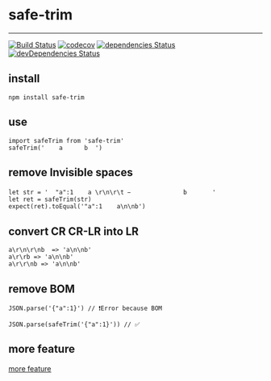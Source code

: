 # safe-trim
---

[![Build Status](https://travis-ci.org/aligay/safe-trim.svg?branch=1.0.15)](https://travis-ci.org/aligay/safe-trim/branches)
[![codecov](https://codecov.io/gh/aligay/safe-trim/branch/master/graph/badge.svg)](https://codecov.io/gh/aligay/safe-trim)
[![dependencies Status](https://david-dm.org/aligay/safe-trim/status.svg)](https://david-dm.org/aligay/safe-trim)
[![devDependencies Status](https://david-dm.org/aligay/safe-trim/dev-status.svg)](https://david-dm.org/aligay/safe-trim?type=dev)

## install
```
npm install safe-trim
```
## use
```
import safeTrim from 'safe-trim'
safeTrim('    a      b  ')
```

## remove Invisible spaces

```
let str = '  "a":1    a \r\n\r\t  ᠎             　b       '
let ret = safeTrim(str)
expect(ret).toEqual('"a":1    a\n\nb')
```

## convert CR CR-LR into LR
```
a\r\n\r\nb  => 'a\n\nb'
a\r\rb => 'a\n\nb'
a\r\r\nb => 'a\n\nb'
```

## remove BOM
```
JSON.parse('﻿{"a":1}') // ❗️Error because BOM

JSON.parse(safeTrim('﻿{"a":1}')) // ✅
```


## more feature
[more feature](spec/test_spec.js)
